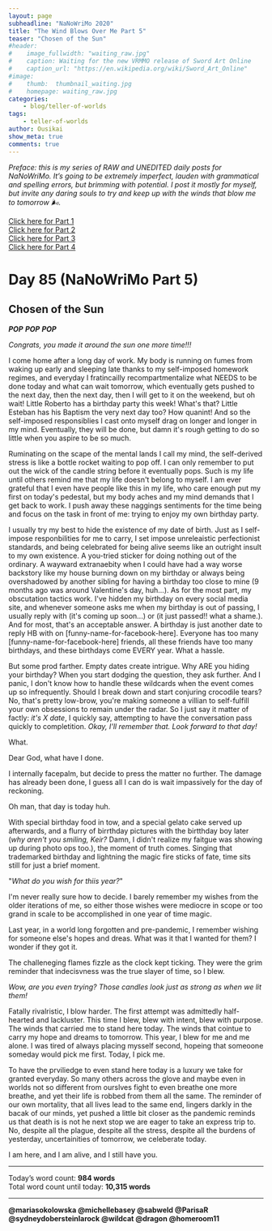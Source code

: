 ```yaml
---
layout: page
subheadline: "NaNoWriMo 2020"
title: "The Wind Blows Over Me Part 5"
teaser: "Chosen of the Sun"
#header:
#    image_fullwidth: "waiting_raw.jpg"
#    caption: Waiting for the new VRMMO release of Sword Art Online
#    caption_url: "https://en.wikipedia.org/wiki/Sword_Art_Online"
#image:
#    thumb:  thumbnail_waiting.jpg
#    homepage: waiting_raw.jpg
categories:
    - blog/teller-of-worlds
tags:   
    - teller-of-worlds
author: Ousikai
show_meta: true
comments: true
---
```

*Preface: this is my series of RAW and UNEDITED daily posts for NaNoWriMo. It’s going to be extremely imperfect, lauden with grammatical and spelling errors, but brimming with potential. I post it mostly for myself, but invite any daring souls to try and keep up with the winds that blow me to tomorrow :wind_face:.*

[Click here for Part 1]({{site.baseurl}}/blog/teller-of-worlds/the-wind-blows-over-me-part-1) <br/>
[Click here for Part 2]({{site.baseurl}}/blog/teller-of-worlds/the-wind-blows-over-me-part-2) <br/>
[Click here for Part 3]({{site.baseurl}}/blog/teller-of-worlds/the-wind-blows-over-me-part-3) <br/>
[Click here for Part 4]({{site.baseurl}}/blog/teller-of-worlds/the-wind-blows-over-me-part-4) <br/>

# Day 85 (NaNoWriMo Part 5)     
## Chosen of the Sun

***POP***
***POP***
***POP***

*Congrats, you made it around the sun one more time!!!*

I come home after a long day of work. My body is running on fumes from waking up early and sleeping late thanks to my self-imposed homework regimes, and everyday I fratincailly recompartmentalize what NEEDS to be done today and what can wait tomorrow, which eventually gets pushed to the next day, then the next day, then I will get to it on the weekend, but oh wait! Little Roberto has a birthday party this week! What's that? Little Esteban has his Baptism the very next day too? How quanint! And so the self-imposed responsiblies I cast onto myself drag on longer and longer in my mind. Eventually, they will be done, but damn it's rough getting to do so little when you aspire to be so much.

Ruminating on the scape of the mental lands I call my mind, the self-derived stress is like a bottle rocket waiting to pop off. I can only remember to put out the wick of the candle string before it eventually pops. Such is my life until others remind me that my life doesn't belong to myself. I am ever grateful that I even have people like this in my life, who care enough put my first on today's pedestal, but my body aches and my mind demands that I get back to work. I push away these naggings sentiments for the time being and focus on the task in front of me: trying to enjoy my own birthday party. 

I usually try my best to hide the existence of my date of birth. Just as I self-impose responbilities for me to carry, I set impose  unreleaistic perfectionist standards, and being celebrated for being alive seems like an outright insult to my own existence. A you-tried sticker for doing nothing out of the ordinary. A wayward extranaebity when I could have had a way worse backstory like my house burning down on my birthday or always being overshadowed by another sibling for having a birthday too close to mine (9 months ago was around Valentine's day, huh...). As for the most part, my obscutation tactics work. I've hidden my birthday on every social media site, and whenever someone asks me when my birthday is out of passing, I usually reply with (it's coming up soon...) or (it just passed!! what a shame.). And for most, that's an acceptable answer. A birthday is just another date to reply HB with on [funny-name-for-facebook-here]. Everyone has too many [funny-name-for-facebook-here] friends, all these friends have too many birthdays, and these birthdays come EVERY year. What a hassle.

But some prod farther. Empty dates create intrigue. Why ARE you hiding your birthday? When you start dodging the question, they ask further. And I panic, I don't know how to handle these wildcards when the event comes up so infrequently. Should I break down and start conjuring crocodile tears? No, that's pretty low-brow, you're making someone a villian to self-fulfill your own obsessions to remain under the radar. So I just say it matter of factly: *it's X date*, I quickly say, attempting to have the conversation pass quickly to completition. *Okay, I'll remember that. Look forward to that day!*

What.

Dear God, what have I done.

I internally facepalm, but decide to press the matter no further. The damage has already been done, I guess all I can do is wait impassively for the day of reckoning. 

Oh man, that day is today huh. 

With special birthday food in tow, and a special gelato cake served up afterwards, and a flurry of birrthday pictures with the birtthday boy later (*why aren't you smiling, Keir?* Damn, I didn't realize my faitgue was showing up during photo ops too.), the moment of truth comes. Singing that trademarked birthday and lightning the magic fire sticks of fate, time sits still for just a brief moment. 

"*What do you wish for thiis year?*"

I'm never really sure how to decide. I barely remember my wishes from the older iterations of me, so either those wishes were mediocre in scope or too grand in scale to be accomplished in one year of time magic. 

Last year, in a world long forgotten and pre-pandemic, I remember wishing for someone else's hopes and dreas. What was it that I wanted for them? I wonder if they got it. 

The challeneging flames fizzle as the clock kept ticking. They were the grim reminder that indecisvness was the true slayer of time, so I blew.

*Wow, are you even trying? Those candles look just as strong as when we lit them!*

Fatally rivalristic, I blow harder. The first attempt was admittedly half-hearted and lackluster. This time I blew, blew with intent, blew with purpose. The winds that carried me to stand here today. The winds that cointue to carry my hope and dreams to tomorrow. This year, I blew for me and me alone. I was tired of always placing mysself second, hopeing that someoone someday would pick me first. Today, I pick me.

To have the prviliedge to even stand here today is a luxury we take for granted everyday. So many others across the glove and maybe even in worlds not so different from ourslves fight to even breathe one more breathe, and yet their life is robbed from them all the same. The reminder of our own mortality, that all lives lead to the same end, lingers darkly in the bacak of our minds, yet pushed a little bit closer as the pandemic reminds us that death is is not he next stop we are eager to take an express trip to. No, despite all the plague, despite all the stress, despite all the burdens of yesterday, uncertainities of tomorrow, we celeberate today.

I am here, and I am alive, and I still have you. 

---

Today’s word count: **984 words** <br/>
Total word count until today: **10,315 words** <br/>

-----

**@mariasokolowska @michellebasey @sabweld @ParisaR @sydneydobersteinlarock @wildcat @dragon @homeroom11**